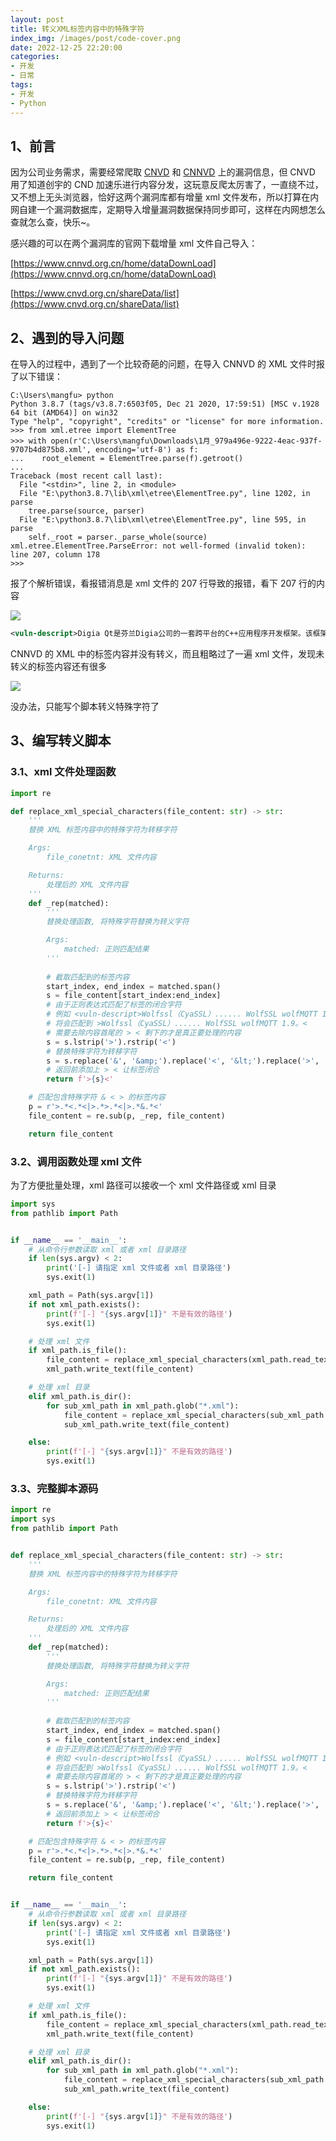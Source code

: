 ```yaml
---
layout: post
title: 转义XML标签内容中的特殊字符
index_img: /images/post/code-cover.png
date: 2022-12-25 22:20:00
categories:
- 开发
- 日常
tags: 
- 开发
- Python
---
```


## 1、前言

因为公司业务需求，需要经常爬取 [CNVD](https://www.cnvd.org.cn/) 和 [CNNVD](https://www.cnnvd.org.cn/) 上的漏洞信息，但 CNVD 用了知道创宇的 CND 加速乐进行内容分发，这玩意反爬太厉害了，一直绕不过，又不想上无头浏览器，恰好这两个漏洞库都有增量 xml 文件发布，所以打算在内网自建一个漏洞数据库，定期导入增量漏洞数据保持同步即可，这样在内网想怎么查就怎么查，快乐~。

感兴趣的可以在两个漏洞库的官网下载增量 xml 文件自己导入：

[https://www.cnnvd.org.cn/home/dataDownLoad](https://www.cnnvd.org.cn/home/dataDownLoad)

[https://www.cnvd.org.cn/shareData/list](https://www.cnvd.org.cn/shareData/list)


## 2、遇到的导入问题

在导入的过程中，遇到了一个比较奇葩的问题，在导入 CNNVD 的 XML 文件时报了以下错误：

```shell
C:\Users\mangfu> python
Python 3.8.7 (tags/v3.8.7:6503f05, Dec 21 2020, 17:59:51) [MSC v.1928 64 bit (AMD64)] on win32
Type "help", "copyright", "credits" or "license" for more information.
>>> from xml.etree import ElementTree
>>> with open(r'C:\Users\mangfu\Downloads\1月_979a496e-9222-4eac-937f-9707b4d875b8.xml', encoding='utf-8') as f:
...    root_element = ElementTree.parse(f).getroot()
...
Traceback (most recent call last):
  File "<stdin>", line 2, in <module>
  File "E:\python3.8.7\lib\xml\etree\ElementTree.py", line 1202, in parse
    tree.parse(source, parser)
  File "E:\python3.8.7\lib\xml\etree\ElementTree.py", line 595, in parse
    self._root = parser._parse_whole(source)
xml.etree.ElementTree.ParseError: not well-formed (invalid token): line 207, column 178
>>>
```

报了个解析错误，看报错消息是 xml 文件的 207 行导致的报错，看下 207 行的内容

![](images/post/2b04777f846311edbae82c337aee98b9.png)

```xml
<vuln-descript>Digia Qt是芬兰Digia公司的一套跨平台的C++应用程序开发框架。该框架可用于开发GUI程序。 Digia Qt 5.0.0 到 5.15.2 和 6.0.0 到 6.2.1 中的 Qt SVG 存在缓冲区错误漏洞，该漏洞源于在 QtPrivate::QCommonArrayOps<QPainterPath::Element>::growAppend（从 QPainterPath::addPath 和 QPathClipper 调用）中有一个越界写入。</vuln-descript>
```

CNNVD 的 XML 中的标签内容并没有转义，而且粗略过了一遍 xml 文件，发现未转义的标签内容还有很多

![](images/post/7872491c846511edaa732c337aee98b9.gif)

没办法，只能写个脚本转义特殊字符了

## 3、编写转义脚本

### 3.1、xml 文件处理函数

```python
import re

def replace_xml_special_characters(file_content: str) -> str:
    '''
    替换 XML 标签内容中的特殊字符为转移字符

    Args:
        file_conetnt: XML 文件内容

    Returns:
        处理后的 XML 文件内容
    '''
    def _rep(matched):
        '''
        替换处理函数, 将特殊字符替换为转义字符

        Args:
            matched: 正则匹配结果
        '''
            
        # 截取匹配到的标签内容
        start_index, end_index = matched.span()
        s = file_content[start_index:end_index]
        # 由于正则表达式匹配了标签的闭合字符
        # 例如 <vuln-descript>Wolfssl（CyaSSL）...... WolfSSL wolfMQTT 1.9。</vuln-descript>
        # 将会匹配到 >Wolfssl（CyaSSL）...... WolfSSL wolfMQTT 1.9。<
        # 需要去除内容首尾的 > < 剩下的才是真正要处理的内容
        s = s.lstrip('>').rstrip('<')
        # 替换特殊字符为转移字符
        s = s.replace('&', '&amp;').replace('<', '&lt;').replace('>', '&gt;')
        # 返回前添加上 > < 让标签闭合
        return f'>{s}<'

    # 匹配包含特殊字符 & < > 的标签内容
    p = r'>.*<.*<|>.*>.*<|>.*&.*<'
    file_content = re.sub(p, _rep, file_content)

    return file_content
```

### 3.2、调用函数处理 xml 文件

为了方便批量处理，xml 路径可以接收一个 xml 文件路径或 xml 目录

```python
import sys
from pathlib import Path


if __name__ == '__main__':
    # 从命令行参数读取 xml 或者 xml 目录路径
    if len(sys.argv) < 2:
        print('[-] 请指定 xml 文件或者 xml 目录路径')
        sys.exit(1)

    xml_path = Path(sys.argv[1])
    if not xml_path.exists():
        print(f'[-] "{sys.argv[1]}" 不是有效的路径')
        sys.exit(1)

    # 处理 xml 文件
    if xml_path.is_file():
        file_content = replace_xml_special_characters(xml_path.read_text())
        xml_path.write_text(file_content)

    # 处理 xml 目录
    elif xml_path.is_dir():
        for sub_xml_path in xml_path.glob("*.xml"):
            file_content = replace_xml_special_characters(sub_xml_path.read_text())
            sub_xml_path.write_text(file_content)

    else:
        print(f'[-] "{sys.argv[1]}" 不是有效的路径')
        sys.exit(1)
```

### 3.3、完整脚本源码

```python
import re
import sys
from pathlib import Path


def replace_xml_special_characters(file_content: str) -> str:
    '''
    替换 XML 标签内容中的特殊字符为转移字符

    Args:
        file_conetnt: XML 文件内容

    Returns:
        处理后的 XML 文件内容
    '''
    def _rep(matched):
        '''
        替换处理函数, 将特殊字符替换为转义字符

        Args:
            matched: 正则匹配结果
        '''
            
        # 截取匹配到的标签内容
        start_index, end_index = matched.span()
        s = file_content[start_index:end_index]
        # 由于正则表达式匹配了标签的闭合字符
        # 例如 <vuln-descript>Wolfssl（CyaSSL）...... WolfSSL wolfMQTT 1.9。</vuln-descript>
        # 将会匹配到 >Wolfssl（CyaSSL）...... WolfSSL wolfMQTT 1.9。<
        # 需要去除内容首尾的 > < 剩下的才是真正要处理的内容
        s = s.lstrip('>').rstrip('<')
        # 替换特殊字符为转移字符
        s = s.replace('&', '&amp;').replace('<', '&lt;').replace('>', '&gt;')
        # 返回前添加上 > < 让标签闭合
        return f'>{s}<'

    # 匹配包含特殊字符 & < > 的标签内容
    p = r'>.*<.*<|>.*>.*<|>.*&.*<'
    file_content = re.sub(p, _rep, file_content)

    return file_content


if __name__ == '__main__':
    # 从命令行参数读取 xml 或者 xml 目录路径
    if len(sys.argv) < 2:
        print('[-] 请指定 xml 文件或者 xml 目录路径')
        sys.exit(1)

    xml_path = Path(sys.argv[1])
    if not xml_path.exists():
        print(f'[-] "{sys.argv[1]}" 不是有效的路径')
        sys.exit(1)

    # 处理 xml 文件
    if xml_path.is_file():
        file_content = replace_xml_special_characters(xml_path.read_text())
        xml_path.write_text(file_content)

    # 处理 xml 目录
    elif xml_path.is_dir():
        for sub_xml_path in xml_path.glob("*.xml"):
            file_content = replace_xml_special_characters(sub_xml_path.read_text())
            sub_xml_path.write_text(file_content)

    else:
        print(f'[-] "{sys.argv[1]}" 不是有效的路径')
        sys.exit(1)
```